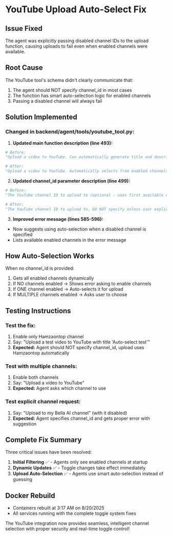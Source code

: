 # YouTube Upload Auto-Select Fix

## Issue Fixed
The agent was explicitly passing disabled channel IDs to the upload function, causing uploads to fail even when enabled channels were available.

## Root Cause
The YouTube tool's schema didn't clearly communicate that:
1. The agent should NOT specify channel_id in most cases
2. The function has smart auto-selection logic for enabled channels
3. Passing a disabled channel will always fail

## Solution Implemented

### Changed in backend/agent/tools/youtube_tool.py:

1. **Updated main function description (line 493):**
```python
# Before:
"Upload a video to YouTube. Can automatically generate title and description..."

# After:  
"Upload a video to YouTube. Automatically selects from enabled channels when channel_id is not specified... IMPORTANT: Do not specify channel_id unless user explicitly requests a specific channel."
```

2. **Updated channel_id parameter description (line 499):**
```python
# Before:
"The YouTube channel ID to upload to (optional - uses first available channel if not specified)"

# After:
"The YouTube channel ID to upload to. DO NOT specify unless user explicitly requests a specific channel. Leave empty to auto-select from enabled channels. Specifying a disabled channel will cause upload to fail."
```

3. **Improved error message (lines 585-596):**
- Now suggests using auto-selection when a disabled channel is specified
- Lists available enabled channels in the error message

## How Auto-Selection Works

When no channel_id is provided:
1. Gets all enabled channels dynamically
2. If NO channels enabled → Shows error asking to enable channels
3. If ONE channel enabled → Auto-selects it for upload
4. If MULTIPLE channels enabled → Asks user to choose

## Testing Instructions

### Test the fix:
1. Enable only Hamzaontop channel
2. Say: "Upload a test video to YouTube with title 'Auto-select test'"
3. **Expected:** Agent should NOT specify channel_id, upload uses Hamzaontop automatically

### Test with multiple channels:
1. Enable both channels
2. Say: "Upload a video to YouTube"
3. **Expected:** Agent asks which channel to use

### Test explicit channel request:
1. Say: "Upload to my Bella AI channel" (with it disabled)
2. **Expected:** Agent specifies channel_id and gets proper error with suggestion

## Complete Fix Summary

Three critical issues have been resolved:

1. **Initial Filtering** ✅ - Agents only see enabled channels at startup
2. **Dynamic Updates** ✅ - Toggle changes take effect immediately  
3. **Upload Auto-Selection** ✅ - Agents use smart auto-selection instead of guessing

## Docker Rebuild
- Containers rebuilt at 3:17 AM on 8/20/2025
- All services running with the complete toggle system fixes

The YouTube integration now provides seamless, intelligent channel selection with proper security and real-time toggle control!